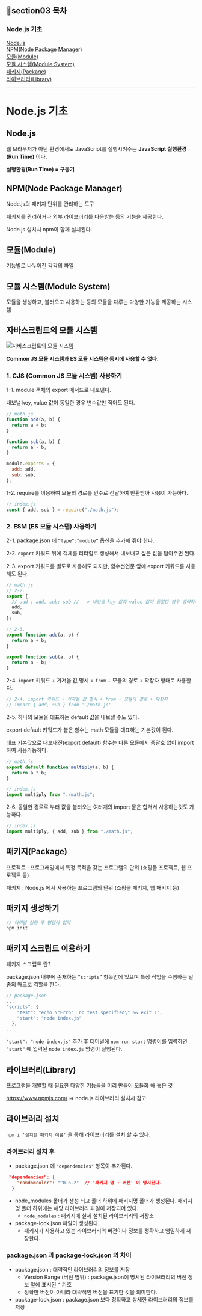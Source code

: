 ## 📌section03 목차

### Node.js 기초
[Node.js](#node.js)<br />
[NPM(Node Package Manager)](#npm(node-package-manager))<br />
[모듈(Module)](#모듈(module))<br />
[모듈 시스템(Module System)](#모듈-시스템(module-system))<br />
[패키지(Package)](#패키지(package))<br />
[라이브러리(Library)](#라이브러리(library))<br />

<hr />

# Node.js 기초

## Node.js

웹 브라우저가 아닌 환경에서도 JavaScript를 실행시켜주는 **JavaScript 실행환경(Run Time)** 이다.

**실행환경(Run Time) = 구동기**

## NPM(Node Package Manager)

Node.js의 패키지 단위를 관리하는 도구

패키지를 관리하거나 외부 라이브러리를 다운받는 등의 기능을 제공한다.

Node.js 설치시 npm이 함께 설치된다.

## 모듈(Module)

기능별로 나누어진 각각의 파일

## 모듈 시스템(Module System)

모듈을 생성하고, 불러오고 사용하는 등의 모듈을 다루는 다양한 기능을 제공하는 시스템

## 자바스크립트의 모듈 시스템

<img src="img/01.png" title="자바스크립트의 모듈 시스템">

**Common JS 모듈 시스템과 ES 모듈 시스템은 동시에 사용할 수 없다.**

### 1. CJS (Common JS 모듈 시스템) 사용하기

1-1. module 객체의 export 메서드로 내보낸다.

내보낼 key, value 값이 동일한 경우 변수값만 적어도 된다.

```jsx
// math.js
function add(a, b) {
  return a + b;
}

function sub(a, b) {
  return a - b;
}

module.exports = {
  add: add,
  sub: sub,
};
```

1-2. require를 이용하여 모듈의 경로를 인수로 전달하여 반환받아 사용이 가능하다.

```jsx
// index.js
const { add, sub } = require("./math.js");
```

### 2. ESM (ES 모듈 시스템) 사용하기

2-1. package.json 에 `“type”:”module”` 옵션을 추가해 줘야 한다.

2-2. `export` 키워드 뒤에 객체를 리터럴로 생성해서 내보내고 싶은 값을 담아주면 된다.

2-3. export 키워드를 별도로 사용해도 되지만, 함수선언문 앞에 export 키워드를 사용해도 된다.

```jsx
// math.js
// 2-2.
export {
  // add : add, sub: sub // --> 내보낼 key 값과 value 값이 동일한 경우 생략하여 사용가능하다.
  add,
  sub,
};

// 2-3.
export function add(a, b) {
  return a + b;
}

export function sub(a, b) {
  return a - b;
}
```

2-4. `import` 키워드 + 가져올 값 명시 + `from` + 모듈의 경로 + 확장자 형태로 사용한다.

```jsx
// 2-4. import 키워드 + 가져올 값 명시 + from + 모듈의 경로 + 확장자
// import { add, sub } from './math.js'
```

2-5. 하나의 모듈을 대표하는 default 값을 내보낼 수도 있다.

export default 키워드가 붙은 함수는 math 모듈을 대표하는 기본값이 된다.

대표 기본값으로 내보내진(export default) 함수는 다른 모듈에서 중괄호 없이 import 하여 사용가능하다.

```jsx
// math.js
export default function multiply(a, b) {
  return a * b;
}

// index.js
import multiply from "./math.js";
```

2-6. 동일한 경로로 부터 값을 불러오는 여러개의 import 문은 합쳐서 사용하는것도 가능하다.

```jsx
// index.js
import multiply, { add, sub } from "./math.js";
```

## 패키지(Package)

프로젝트 : 프로그래밍에서 특정 목적을 갖는 프로그램의 단위 (쇼핑몰 프로젝트, 웹 프로젝트 등)

패키지 : Node.js 에서 사용하는 프로그램의 단위 (쇼핑몰 패키지, 웹 패키지 등)

## 패키지 생성하기

```jsx
// 터미널 실행 후 명령어 입력
npm init
```

## 패키지 스크립트 이용하기

패키지 스크립트 란?

package.json 내부에 존재하는 `“scripts”` 항목안에 있으며 특정 작업을 수행하는 일종의 매크로 역할을 한다.

```jsx
// package.json
...
"scripts": {
    "test": "echo \"Error: no test specified\" && exit 1",
    "start": "node index.js"
  },
..
```

`"start": "node index.js"` 추가 후 터미널에 `npm run start` 명령어를 입력하면 `"start"` 에 입력된 `node index.js` 명령이 실행된다.

## 라이브러리(Library)

프로그램을 개발할 때 필요한 다양한 기능들을 미리 만들어 모듈화 해 놓은 것

https://www.npmjs.com/ ⇒ node.js 라이브러리 설치시 참고

## 라이브러리 설치

`npm i '설치할 패키지 이름'` 을 통해 라이브러리를 설치 할 수 있다.

### 라이브러리 설치 후

- package.json 에 `"dependencies"` 항목이 추가된다.

```json
 "dependencies": {
    "randomcolor": "^0.6.2"  // '패키지 명 : 버전' 이 명시된다.
  }
```

- node_modules 폴더가 생성 되고 폴더 하위에 패키지명 폴더가 생성된다.
  패키지명 폴더 하위에는 해당 라이브러리 파일이 저장되어 있다.
  - `node_modules` : 패키지에 실제 설치된 라이브러리의 저장소
- package-lock.json 파일이 생성된다.
  - 패키지가 사용하고 있는 라이브러리의 버전이나 정보를 정확하고 엄밀하게 저장한다.

### package.json 과 package-lock.json 의 차이

- package.json : 대략적인 라이브러리의 정보를 저장
  - Version Range (버전 범위) : package.json에 명시된 라이브러리의 버전 정보 앞에 표시된 `^` 기호
  - 정확한 버전이 아니라 대략적인 버전을 표기한 것을 의미한다.
- package-lock.json : package.json 보다 정확하고 상세한 라이브러리의 정보를 저장
